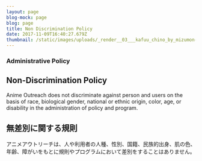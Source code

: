 ```yaml
---
layout: page
blog-mock: page
blog: page
title: Non Discrimination Policy
date: 2017-11-09T16:40:27.679Z
thumbnail: /static/images/uploads/_render__03___kafuu_chino_by_mizumon-d9enaof.png
---
```

### Administrative Policy

## Non-Discrimination Policy

Anime Outreach does not discriminate against person and users on the basis of race, biological gender, national or ethnic origin, color, age, or disability in the administration of policy and program.

## 無差別に関する規則

アニメアウトリーチは、人や利用者の人種、性別、国籍、民族的出身、肌の色、年齢、障がいをもとに規則やプログラムにおいて差別をすることはありません。
